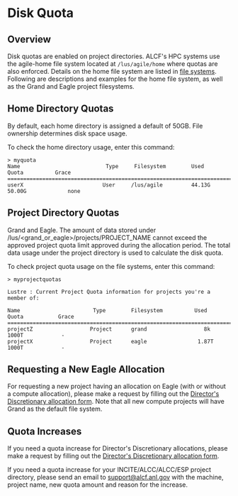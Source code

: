 # Disk Quota
## Overview
Disk quotas are enabled on project directories. ALCF's HPC systems use the agile-home file system located at `/lus/agile/home` where quotas are also enforced. Details on the home file system are listed in [file systems](file-systems.md). Following are descriptions and examples for the home file system, as well as the Grand and Eagle project filesystems.

## Home Directory Quotas
By default, each home directory is assigned a default of 50GB. File ownership determines disk space usage.

To check the home directory usage, enter this command:
```
> myquota
Name                           Type     Filesystem        Used               Quota          Grace
=========================================================================================================
userX                         User     /lus/agile         44.13G          50.00G             none
```

## Project Directory Quotas
Grand and Eagle. The amount of data stored under /lus/<grand_or_eagle>/projects/PROJECT_NAME cannot exceed the approved project quota limit approved during the allocation period. The total data usage under the project directory is used to calculate the disk quota.

To check project quota usage on the file systems, enter this command:
```
> myprojectquotas
 
Lustre : Current Project Quota information for projects you're a member of:
 
Name                       Type        Filesystem          Used             Quota           Grace
==============================================================================================================
projectZ                  Project      grand                  8k              1000T            -
projectX                  Project      eagle                1.87T             1000T            -
```

## Requesting a New Eagle Allocation
For requesting a new project having an allocation on Eagle (with or without a compute allocation), please make a request by filling out the [Director's Discretionary allocation form](https://accounts.alcf.anl.gov/allocationRequests). Note that all new compute projects will have Grand as the default file system.

## Quota Increases
If you need a quota increase for Director's Discretionary allocations, please make a request by filling out the [Director's Discretionary allocation form](https://accounts.alcf.anl.gov/allocationRequests).

If you need a quota increase for your INCITE/ALCC/ALCC/ESP project directory, please send an email to [support@alcf.anl.gov](mailto:support@alcf.anl.gov) with the machine, project name, new quota amount and reason for the increase.
